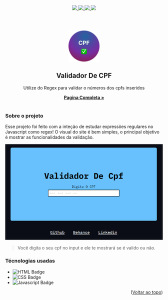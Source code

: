 <div align="center">
<!--LINKEDIN-->
  <a href="https://www.linkedin.com/in/paulopbi/" target="_blank">
  <img src="https://img.shields.io/badge/LinkedIn-0077B5?style=for-the-badge&logo=linkedin&logoColor=white" height="35em">
  </a>
<!--BEHANCE-->
  <a href="https://www.behance.net/paulopbi" target="_blank">
  <img src="https://img.shields.io/badge/-Behance-blue?style=for-the-badge&logo=behance&logoColor=white" height="35em">
<!--INSTAGRAM-->
  <a href="https://www.instagram.com/paulopbi_/" target="_blank">
  <img src="https://img.shields.io/badge/instagram-0077B5?style=for-the-badge&logo=instagram&logoColor=white" height="35em">
  </a>
<!--GITHUB-->
  <a href="https://github.com/paulopbi" target="_blank">
  <img src="https://img.shields.io/badge/GitHub-100000?style=for-the-badge&logo=github&logoColor=whitez" height="35em">
  </a>
</div>

<br><br>

<div align="center" id="topo">
  <img src="./assets/logo.png" width="100px" alt="Logo">
 <h2 align="center">Validador De CPF</h2>
 <p>Utilize do Regex para validar o números dos cpfs inseridos</p>
 <a href="https://paulopbi.github.io/validador-de-cpf/">
    <strong>Pagina Completa »</strong>
 </a>
</div>

<br>

### Sobre o projeto

Esse projeto foi feito com a inteção de estudar expressões regulares no Javascript como regex! O visual do site é bem simples, o principal objetivo é mostrar as funcionalidades da validação.

<div align="center">
  <img src="./assets/demo.gif" alt="Demo Gif">
</div>

> Você digita o seu cpf no input e ele te mostrará se é valido ou não.

### Técnologias usadas

<div align="left">

* <img src="https://img.shields.io/badge/HTML5-E34F26?style=for-the-badge&logo=html5&logoColor=white" alt="HTML Badge">

* <img src="https://img.shields.io/badge/CSS3-1572B6?style=for-the-badge&logo=css3&logoColor=white" alt="CSS Badge">

* <img src="https://img.shields.io/badge/JavaScript-323330?style=for-the-badge&logo=javascript&logoColor=F7DF1E" alt="Javascript Badge">
</div>

<p align="right">(<a href="#topo">Voltar ao topo</a>)</p>